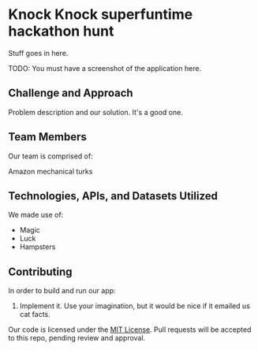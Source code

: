 # Knock Knock superfuntime hackathon hunt

Stuff goes in here.

TODO: You must have a screenshot of the application here.

## Challenge and Approach

Problem description and our solution. It's a good one.

## Team Members

Our team is comprised of:

Amazon mechanical turks

## Technologies, APIs, and Datasets Utilized

We made use of:

- Magic
- Luck
- Hampsters

## Contributing

In order to build and run our app:

1. Implement it. Use your imagination, but it would be nice if it emailed us cat facts.

Our code is licensed under the [MIT License](LICENSE.md). Pull requests will be accepted to this repo, pending review and approval.
